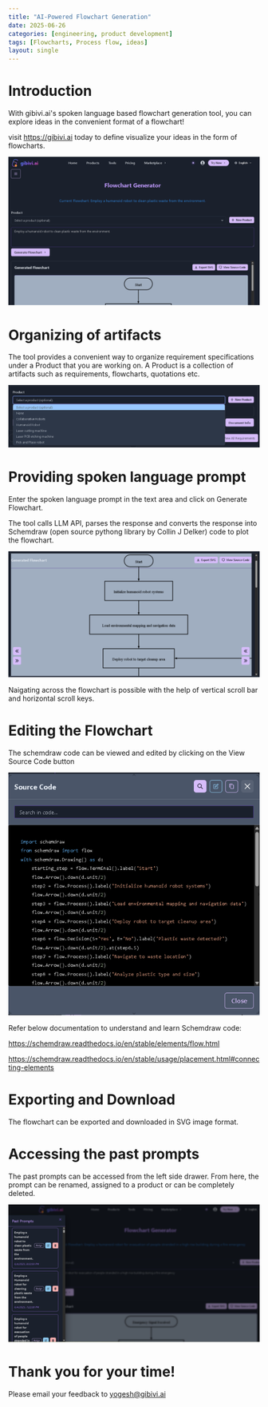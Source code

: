 ```yaml
---
title: "AI-Powered Flowchart Generation"
date: 2025-06-26
categories: [engineering, product development]
tags: [Flowcharts, Process flow, ideas]
layout: single
---
```


# Introduction
With gibivi.ai's spoken language based flowchart generation tool, you can explore ideas in the convenient format of a flowchart!

visit https://gibivi.ai today to define visualize your ideas in the form of flowcharts.

![alt text](/assets/images/2025-06-26-gibivi-fcgen/image1.png)

# Organizing of artifacts

The tool provides a convenient way to organize requirement specifications under a Product that you are working on. A Product is a collection of artifacts such as requirements, flowcharts, quotations etc.

![alt text](/assets/images/2025-06-26-gibivi-fcgen/image2.png)

# Providing spoken language prompt

Enter the spoken language prompt in the text area and click on Generate Flowchart.

The tool calls LLM API, parses the response and converts the response into Schemdraw (open source pythong library by Collin J Delker) code to plot the flowchart.

![alt text](/assets/images/2025-06-26-gibivi-fcgen/image3.png)

Naigating across the flowchart is possible with the help of vertical scroll bar and horizontal scroll keys.

# Editing the Flowchart

The schemdraw code can be viewed and edited by clicking on the View Source Code button

![alt text](/assets/images/2025-06-26-gibivi-fcgen/image4.png)

Refer below documentation to understand and learn Schemdraw code:

https://schemdraw.readthedocs.io/en/stable/elements/flow.html

https://schemdraw.readthedocs.io/en/stable/usage/placement.html#connecting-elements

# Exporting and Download

The flowchart can be exported and downloaded in SVG image format.

# Accessing the past prompts

The past prompts can be accessed from the left side drawer. From here, the prompt can be renamed, assigned to a product or can be completely deleted.

![alt text](/assets/images/2025-06-26-gibivi-fcgen/image5.png)

# Thank you for your time!

Please email your feedback to yogesh@gibivi.ai
